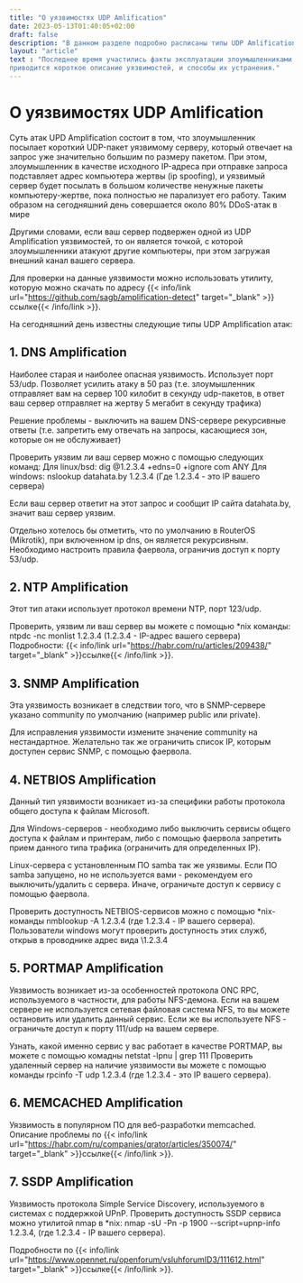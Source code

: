 ```yaml
---
title: "О уязвимостях UDP Amlification"
date: 2023-05-13T01:40:05+02:00 
draft: false 
description: "В данном разделе подробно расписаны типы UDP Amlification атак и способы их решения"
layout: "article"
text : "Последнее время участились факты эксплуатации злоумышленниками уязвимостей UDP Amlification. В этой статье
приводится короткое описание уязвимостей, и способы их устранения."
---
```


# О уязвимостях UDP Amlification

Суть атак UPD Amplification состоит в том, что злоумышленник посылает короткий UDP-пакет уязвимому серверу, который
отвечает на запрос уже значительно большим по размеру пакетом. При этом, злоумышленник в качестве исходного IP-адреса
при отправке запроса подставляет адрес компьютера жертвы (ip spoofing), и уязвимый сервер будет посылать в большом
количестве ненужные пакеты компьютеру-жертве, пока полностью не парализует его работу. Таким образом на сегодняшний день
совершается около 80% DDoS-атак в мире

Другими словами, если ваш сервер подвержен одной из UDP Amplification уязвимостей, то он является точкой, с которой
злоумышленники атакуют другие компьютеры, при этом загружая внешний канал вашего сервера.

Для проверки на данные уязвимости можно использовать утилиту, которую можно скачать по
адресу {{< info/link url="https://github.com/sagb/amplification-detect" target="_blank" >}}ссылке{{< /info/link >}}. 

На сегодняшний день известны следующие типы UDP Amplification атак:

## 1. DNS Amplification

Наиболее старая и наиболее опасная уязвимость. Использует порт 53/udp. Позволяет усилить атаку в 50 раз (т.е.
злоумышленник отправляет вам на сервер 100 килобит в секунду udp-пакетов, в ответ ваш сервер отправляет на жертву 5
мегабит в секунду трафика)

Решение проблемы - выключить на вашем DNS-сервере рекурсивные ответы (т.е. запретить ему отвечать на запросы, касающиеся
зон, которые он не обслуживает)

Проверить уязвим ли ваш сервер можно с помощью следующих команд:
Для linux/bsd: dig @1.2.3.4 +edns=0 +ignore com ANY Для windows: nslookup datahata.by 1.2.3.4
(Где 1.2.3.4 - это IP вашего сервера)

Если ваш сервер ответит на этот запрос и сообщит IP сайта datahata.by, значит ваш сервер уязвим.

Отдельно хотелось бы отметить, что по умолчанию в RouterOS (Mikrotik), при включенном ip dns, он является рекурсивным.
Необходимо настроить правила фаервола, ограничив доступ к порту 53/udp.

## 2. NTP Amplification

Этот тип атаки использует протокол времени NTP, порт 123/udp.

Проверить, уязвим ли ваш сервер вы можете с помощью *nix команды: ntpdc -nc monlist 1.2.3.4 (1.2.3.4 - IP-адрес вашего
сервера)
Подробности: {{< info/link url="https://habr.com/ru/articles/209438/" target="_blank" >}}ссылке{{< /info/link >}}.

## 3. SNMP Amplification

Эта уязвимость возникает в следствии того, что в SNMP-сервере указано community по умолчанию (например public или
private).

Для исправления уязвимости измените значение community на нестандартное. Желательно так же ограничить список IP, которым
доступен сервис SNMP, с помощью фаервола.

## 4. NETBIOS Amplification

Данный тип уязвимости возникает из-за специфики работы протокола общего доступа к файлам Microsoft.

Для Windows-серверов - необходимо либо выключить сервисы общего доступа к файлам и принтерам, либо с помощью фаервола
запретить прием данного типа трафика (ограничить для определенных IP).

Linux-сервера с установленным ПО samba так же уязвимы. Если ПО samba запущено, но не используется вами - рекомендуем его
выключить/удалить с сервера. Иначе, ограничьте доступ к сервису с помощью фаервола.

Проверить доступность NETBIOS-сервисов можно с помощью *nix-команды nmblookup -A 1.2.3.4 (где 1.2.3.4 - IP вашего
сервера). Пользователи windows могут проверить доступность этих служб, открыв в проводнике адрес вида \\1.2.3.4

## 5. PORTMAP Amplification

Уязвимость возникает из-за особенностей протокола ONC RPC, используемого в частности, для работы NFS-демона. Если на
вашем сервере не используется сетевая файловая система NFS, то вы можете остановить или удалить данный сервис. Если же
вы используете NFS - ограничьте доступ к порту 111/udp на вашем сервере.

Узнать, какой именно сервис у вас работает в качестве PORTMAP, вы можете с помощью комадны netstat -lpnu | grep 111
Проверить удаленный сервер на наличие уязвимости вы можете с помощью команды rpcinfo -T udp 1.2.3.4 (где 1.2.3.4 - это
IP вашего сервера).

## 6. MEMCACHED Amplification

Уязвимость в популярном ПО для веб-разработки memcached. Описание проблемы
по {{< info/link url="https://habr.com/ru/companies/qrator/articles/350074/" target="_blank" >}}ссылке{{< /info/link >}}.

## 7. SSDP Amplification

Уязвимость протокола Simple Service Discovery, используемого в системах с поддержкой UPnP. Проверить доступность SSDP
сервиса можно утилитой nmap в *nix: nmap -sU -Pn -p 1900 --script=upnp-info 1.2.3.4, (где 1.2.3.4 - IP вашего сервера).

Подробности по {{< info/link url="https://www.opennet.ru/openforum/vsluhforumID3/111612.html" target="_blank" >}}ссылке{{< /info/link >}}.
